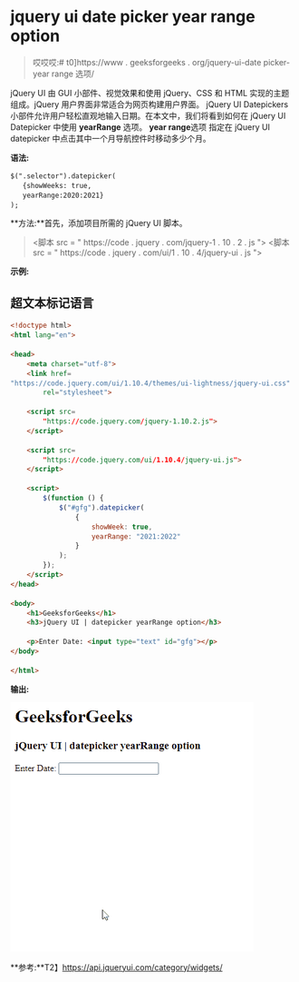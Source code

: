 # jquery ui date picker year range option

> 哎哎哎:# t0]https://www . geeksforgeeks . org/jquery-ui-date picker-year range 选项/

jQuery UI 由 GUI 小部件、视觉效果和使用 jQuery、CSS 和 HTML 实现的主题组成。jQuery 用户界面非常适合为网页构建用户界面。 jQuery UI Datepickers 小部件允许用户轻松直观地输入日期。在本文中，我们将看到如何在 jQuery UI Datepicker 中使用 **yearRange** 选项。 **year range**选项  指定在 jQuery UI datepicker 中点击其中一个月导航控件时移动多少个月。

**语法:**

```html
$(".selector").datepicker(
   {showWeeks: true,
   yearRange:2020:2021}
);
```

**方法:**首先，添加项目所需的 jQuery UI 脚本。

> <link href="“https://code.jquery.com/ui/1.10.4/themes/ui-lightness/jquery-ui.css”" rel="“stylesheet”">
> <脚本 src = " https://code . jquery . com/jquery-1 . 10 . 2 . js "></脚本>
> <脚本 src = " https://code . jquery . com/ui/1 . 10 . 4/jquery-ui . js "></脚本>

**示例:**

## 超文本标记语言

```html
<!doctype html>
<html lang="en">

<head>
    <meta charset="utf-8">
    <link href=
"https://code.jquery.com/ui/1.10.4/themes/ui-lightness/jquery-ui.css"
        rel="stylesheet">

    <script src=
        "https://code.jquery.com/jquery-1.10.2.js">
    </script>

    <script src=
        "https://code.jquery.com/ui/1.10.4/jquery-ui.js">
    </script>

    <script>
        $(function () {
            $("#gfg").datepicker(
                {
                    showWeek: true,
                    yearRange: "2021:2022"
                }
            );
        });
    </script>
</head>

<body>
    <h1>GeeksforGeeks</h1>
    <h3>jQuery UI | datepicker yearRange option</h3>

    <p>Enter Date: <input type="text" id="gfg"></p>
</body>

</html>
```

**输出:**

![](img/a9b2c2f68c88f8b1fc4dc7ad4be22264.png)

**参考:**T2】https://api.jqueryui.com/category/widgets/
